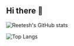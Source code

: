 ## Hi there 👋

<!--
**hackwith28/hackwith28** is a ✨ _special_ ✨ repository because its `README.md` (this file) appears on your GitHub profile.

Here are some ideas to get you started:

- 🔭 I’m currently working on ...
- 🌱 I’m currently learning ...
- 👯 I’m looking to collaborate on ...
- 🤔 I’m looking for help with ...
- 💬 Ask me about ...
- 📫 How to reach me: ...
- 😄 Pronouns: ...
- ⚡ Fun fact: ...
-->
![Reetesh's GitHub stats](https://github-readme-stats.vercel.app/api?username=hackwith28&show_icons=true&theme=radical)

![Top Langs](https://github-readme-stats.vercel.app/api/top-langs/?username=hackwith28&layout=compact&theme=tokyonight)


